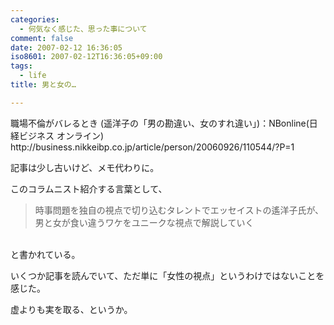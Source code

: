 ```yaml
---
categories:
  - 何気なく感じた、思った事について
comment: false
date: 2007-02-12 16:36:05
iso8601: 2007-02-12T16:36:05+09:00
tags:
  - life
title: 男と女の…

---
```


<div class="entry-body">
  <p>職場不倫がバレるとき (遥洋子の「男の勘違い、女のすれ違い」)：NBonline(日経ビジネス オンライン)<br />
    http://business.nikkeibp.co.jp/article/person/20060926/110544/?P=1</p>

  <p>記事は少し古いけど、メモ代わりに。</p>

  <p>このコラムニスト紹介する言葉として、<br /></p>
  <blockquote>時事問題を独自の視点で切り込むタレントでエッセイストの遙洋子氏が、男と女が食い違うワケをユニークな視点で解説していく</blockquote> <br />
  と書かれている。

  <p>いくつか記事を読んでいて、ただ単に「女性の視点」というわけではないことを感じた。</p>

  <p>虚よりも実を取る、というか。</p>
</div>
